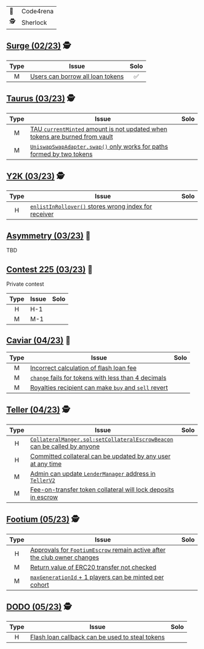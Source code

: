 |||
|-|-|
|🐺|Code4rena|
|🕵|Sherlock|

## [Surge (02/23)](https://app.sherlock.xyz/audits/contests/51) 🕵

|Type|Issue|Solo|
|:--:|--|:--:|
|M|[Users can borrow all loan tokens](https://github.com/sherlock-audit/2023-02-surge-judging/issues/106)|✅|

## [Taurus (03/23)](https://app.sherlock.xyz/audits/contests/45) 🕵

|Type|Issue|Solo|
|:--:|--|:--:|
|M|[TAU `currentMinted` amount is not updated when tokens are burned from vault](https://github.com/sherlock-audit/2023-03-taurus-judging/issues/142)||
|M|[`UniswapSwapAdapter.swap()` only works for paths formed by two tokens](https://github.com/sherlock-audit/2023-03-taurus-judging/issues/141)||

## [Y2K (03/23)](https://app.sherlock.xyz/audits/contests/57) 🕵

|Type|Issue|Solo|
|:--:|--|:--:|
|H|[`enlistInRollover()` stores wrong index for receiver](https://github.com/sherlock-audit/2023-03-Y2K-judging/issues/104)||

## [Asymmetry (03/23)](https://code4rena.com/contests/2023-03-asymmetry-contest) 🐺

TBD

## [Contest 225 (03/23)](https://code4rena.com/contests/2023-03-contest-225-contest) 🐺

Private contest

|Type|Issue|Solo|
|:--:|--|:--:|
|H|H-1||
|M|M-1||

## [Caviar (04/23)](https://code4rena.com/contests/2023-04-caviar-private-pools) 🐺

|Type|Issue|Solo|
|:--:|--|:--:|
|M|[Incorrect calculation of flash loan fee](https://github.com/code-423n4/2023-04-caviar-findings/issues/477)||
|M|[`change` fails for tokens with less than 4 decimals](https://github.com/code-423n4/2023-04-caviar-findings/issues/473)||
|M|[Royalties recipient can make `buy` and `sell` revert](https://github.com/code-423n4/2023-04-caviar-findings/issues/470)||

## [Teller (04/23)](https://app.sherlock.xyz/audits/contests/62) 🕵

|Type|Issue|Solo|
|:--:|--|:--:|
|H|[`CollateralManger.sol:setCollateralEscrowBeacon` can be called by anyone](https://github.com/sherlock-audit/2023-03-teller-judging/issues/236)||
|H|[Committed collateral can be updated by any user at any time](https://github.com/sherlock-audit/2023-03-teller-judging/issues/233)||
|M|[Admin can update `LenderManager` address in `TellerV2`](https://github.com/sherlock-audit/2023-03-teller-judging/issues/240)||
|M|[Fee-on-transfer token collateral will lock deposits in escrow](https://github.com/sherlock-audit/2023-03-teller-judging/issues/235)||

## [Footium (05/23)](https://app.sherlock.xyz/audits/contests/71) 🕵

|Type|Issue|Solo|
|:--:|--|:--:|
|H|[Approvals for `FootiumEscrow` remain active after the club owner changes](https://github.com/sherlock-audit/2023-04-footium-judging/issues/211)||
|M|[Return value of ERC20 transfer not checked](https://github.com/sherlock-audit/2023-04-footium-judging/issues/212)||
|M|[`maxGenerationId` + 1 players can be minted per cohort](https://github.com/sherlock-audit/2023-04-footium-judging/issues/219)||

## [DODO (05/23)](https://app.sherlock.xyz/audits/contests/78) 🕵

|Type|Issue|Solo|
|:--:|--|:--:|
|H|[Flash loan callback can be used to steal tokens](https://github.com/sherlock-audit/2023-05-dodo-judging/issues/76)||

